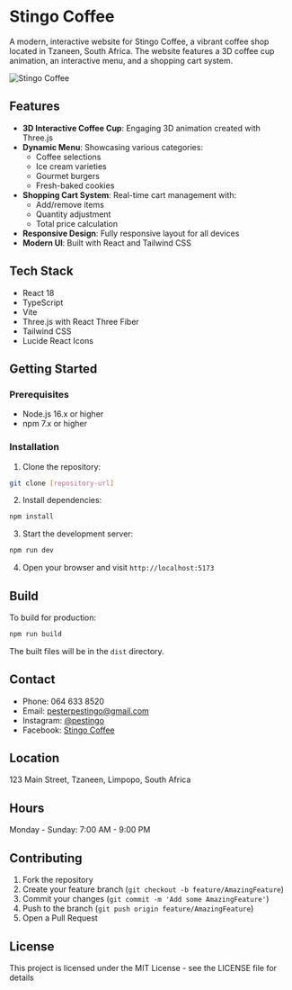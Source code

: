 # Stingo Coffee

A modern, interactive website for Stingo Coffee, a vibrant coffee shop located in Tzaneen, South Africa. The website features a 3D coffee cup animation, an interactive menu, and a shopping cart system.

![Stingo Coffee](https://images.unsplash.com/photo-1495474472287-4d71bcdd2085?ixlib=rb-1.2.1&auto=format&fit=crop&w=1200&q=80)

## Features

- **3D Interactive Coffee Cup**: Engaging 3D animation created with Three.js
- **Dynamic Menu**: Showcasing various categories:
  - Coffee selections
  - Ice cream varieties
  - Gourmet burgers
  - Fresh-baked cookies
- **Shopping Cart System**: Real-time cart management with:
  - Add/remove items
  - Quantity adjustment
  - Total price calculation
- **Responsive Design**: Fully responsive layout for all devices
- **Modern UI**: Built with React and Tailwind CSS

## Tech Stack

- React 18
- TypeScript
- Vite
- Three.js with React Three Fiber
- Tailwind CSS
- Lucide React Icons

## Getting Started

### Prerequisites

- Node.js 16.x or higher
- npm 7.x or higher

### Installation

1. Clone the repository:
```bash
git clone [repository-url]
```

2. Install dependencies:
```bash
npm install
```

3. Start the development server:
```bash
npm run dev
```

4. Open your browser and visit `http://localhost:5173`

## Build

To build for production:

```bash
npm run build
```

The built files will be in the `dist` directory.

## Contact

- Phone: 064 633 8520
- Email: pesterpestingo@gmail.com
- Instagram: [@pestingo](https://www.instagram.com/pestingo)
- Facebook: [Stingo Coffee](https://www.facebook.com/pestingo)

## Location

123 Main Street, Tzaneen, Limpopo, South Africa

## Hours

Monday - Sunday: 7:00 AM - 9:00 PM

## Contributing

1. Fork the repository
2. Create your feature branch (`git checkout -b feature/AmazingFeature`)
3. Commit your changes (`git commit -m 'Add some AmazingFeature'`)
4. Push to the branch (`git push origin feature/AmazingFeature`)
5. Open a Pull Request

## License

This project is licensed under the MIT License - see the LICENSE file for details